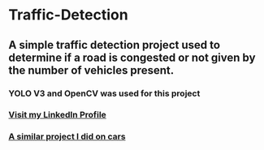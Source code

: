 # Traffic-Detection
## A simple traffic detection project used to determine if a road is congested or not given by the number of vehicles present.
### YOLO V3 and OpenCV was used for this project
### <a href="www.linkedin.com/in/advait-t-5013b1176">Visit my LinkedIn Profile</a>
### <a href = "https://www.linkedin.com/posts/advait-t-5013b1176_ai-machinelearning-python-activity-6724948408919977985-l8hL"> A similar project I did on cars</a>
